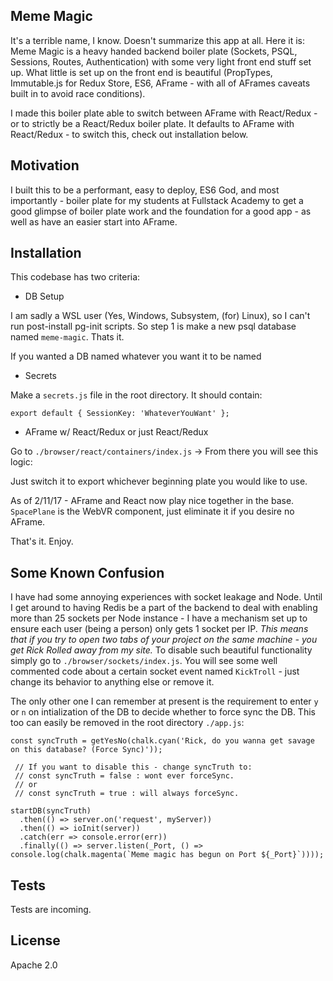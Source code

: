 ## Meme Magic

It's a terrible name, I know. Doesn't summarize this app at all. Here it is:
Meme Magic is a heavy handed backend boiler plate (Sockets, PSQL, Sessions, Routes, Authentication) with some very light front end stuff set up. What little is set up on the front end is beautiful (PropTypes, Immutable.js for Redux Store, ES6, AFrame - with all of AFrames caveats built in to avoid race conditions).

I made this boiler plate able to switch between AFrame with React/Redux - or to strictly be a React/Redux boiler plate. It defaults to AFrame with React/Redux - to switch this, check out installation below.

## Motivation

I built this to be a performant, easy to deploy, ES6 God, and most importantly - boiler plate for my students at Fullstack Academy to get a good glimpse of boiler plate work and the foundation for a good app - as well as have an easier start into AFrame.

## Installation

This codebase has two criteria:

  * DB Setup

  I am sadly a WSL user (Yes, Windows, Subsystem, (for) Linux), so I can't run post-install pg-init scripts. So step 1 is make a new psql database named `meme-magic`. Thats it.
  
  If you wanted a DB named whatever you want it to be named

  * Secrets

  Make a `secrets.js` file in the root directory. It should contain:

  `export default {
    SessionKey: 'WhateverYouWant'
  };`

  * AFrame w/ React/Redux or just React/Redux

  Go to `./browser/react/containers/index.js` -> From there you will see this logic:

  Just switch it to export whichever beginning plate you would like to use.

As of 2/11/17 - AFrame and React now play nice together in the base. `SpacePlane` is the WebVR component, just eliminate it if you desire no AFrame.

That's it. Enjoy.

## Some Known Confusion

  I have had some annoying experiences with socket leakage and Node. Until I get around to having Redis be a part of the backend to deal with enabling more than 25 sockets per Node instance - I have a mechanism set up to ensure each user (being a person) only gets 1 socket per IP. *This means that if you try to open two tabs of your project on the same machine - you get Rick Rolled away from my site.* To disable such beautiful functionality simply go to `./browser/sockets/index.js`. You will see some well commented code about a certain socket event named `KickTroll` - just change its behavior to anything else or remove it.
  
  The only other one I can remember at present is the requirement to enter `y` or `n` on intialization of the DB to decide whether to force sync the DB. This too can easily be removed in the root directory `./app.js`:

```
const syncTruth = getYesNo(chalk.cyan('Rick, do you wanna get savage on this database? (Force Sync)'));

 // If you want to disable this - change syncTruth to: 
 // const syncTruth = false : wont ever forceSync.
 // or 
 // const syncTruth = true : will always forceSync.
 
startDB(syncTruth)
  .then(() => server.on('request', myServer))
  .then(() => ioInit(server))
  .catch(err => console.error(err))
  .finally(() => server.listen(_Port, () => console.log(chalk.magenta(`Meme magic has begun on Port ${_Port}`))));
```

## Tests

Tests are incoming.

## License

Apache 2.0
